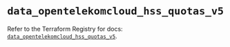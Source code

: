 # `data_opentelekomcloud_hss_quotas_v5`

Refer to the Terraform Registry for docs: [`data_opentelekomcloud_hss_quotas_v5`](https://registry.terraform.io/providers/opentelekomcloud/opentelekomcloud/1.36.38/docs/data-sources/hss_quotas_v5).

